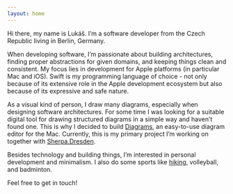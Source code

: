 ```yaml
---
layout: home
---
```


Hi there, my name is Lukáš. I’m a software developer from the Czech Republic living in Berlin, Germany.

When developing software, I’m passionate about building architectures, finding proper abstractions for given domains, and keeping things clean and consistent. My focus lies in development for Apple platforms (in particular Mac and iOS). Swift is my programming language of choice - not only because of its extensive role in the Apple development ecosystem but also because of its expressive and safe nature.

As a visual kind of person, I draw many diagrams, especially when designing software architectures. For some time I was looking for a suitable digital tool for drawing structured diagrams in a simple way and haven’t found one. This is why I decided to build [Diagrams](https://diagrams.app), an easy-to-use diagram editor for the Mac. Currently, this is my primary project I’m working on together with [Sherpa.Dresden](https://sherpa-dresden.de).

Besides technology and building things, I’m interested in personal development and minimalism. I also do some sports like [hiking](https://www.komoot.com/user/30529433549), volleyball, and badminton.

Feel free to get in touch!
